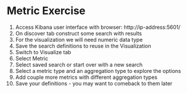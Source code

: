 # Metric Exercise #

1. Access Kibana user interface with browser: http://ip-address:5601/
2. On discover tab construct some search with results
3. For the visualization we will need numeric data type
4. Save the search definitions to reuse in the Visualization
5. Switch to Visualize tab
6. Select Metric
7. Select saved search or start over with a new search
8. Select a metric type and an aggregation type to explore the options
9. Add couple more metrics with different aggregation types
10. Save your definitions - you may want to comeback to them later
